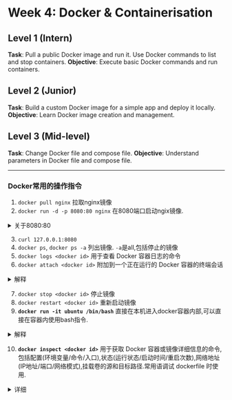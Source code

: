 # Week 4: Docker & Containerisation

## Level 1 (Intern)
**Task**: Pull a public Docker image and run it. Use Docker commands to list and stop containers.
**Objective**: Execute basic Docker commands and run containers.

## Level 2 (Junior)
**Task**: Build a custom Docker image for a simple app and deploy it locally.
**Objective**: Learn Docker image creation and management.

## Level 3 (Mid-level)
**Task**: Change Docker file and compose file.
**Objective**: Understand parameters in Docker file and compose file.

-------------------

### Docker常用的操作指令
1. `docker pull nginx` 拉取nginx镜像
2. `docker run -d -p 8080:80 nginx` 在8080端口启动ngix镜像.
   
<details>
  <summary> 关于8080:80</summary>
是的，`docker run -d -p 8080:80 nginx` 中的 `:80` 是指容器内部的端口。

### 解释

- **`8080:80`**：
  - `8080`：主机上的端口。
  - `80`：容器内部的端口。

### 工作原理

- 当你运行这个命令时，Docker 会启动一个 Nginx 容器。
- 容器内部的 Nginx 服务监听的是端口 `80`。
- 通过 `-p 8080:80`，你将主机的 `8080` 端口映射到容器的 `80` 端口。
- 这样，你可以通过访问 `http://localhost:8080` 来访问容器中运行的 Nginx 服务。

这种端口映射允许你从主机访问容器内的服务。
</details>

3. `curl 127.0.0.1:8080`
4. `docker ps`, `docker ps -a` 列出镜像. `-a`是all,包括停止的镜像
5. `docker logs <docker id>` 用于查看 Docker 容器日志的命令
6. `docker attach <docker id>` 附加到一个正在运行的 Docker 容器的终端会话

<details>
  <summary>解释</summary>
`docker attach c4f1d8382bfa` 用于附加到一个正在运行的 Docker 容器的终端会话。

### 解释

- **`docker attach`**：命令用于连接到一个正在运行的容器。
- **`c4f1d8382bfa`**：这是容器的 ID（或名称）。

### 用途

- 直接与容器的标准输入、输出和错误流交互。
- 适合需要与容器内应用进行交互的场景。

### 注意事项

- 附加到容器后，输入和输出会直接连接到容器的终端。
- 如果容器没有运行交互式终端，可能无法看到输出。
- 使用 `Ctrl + P`，然后 `Ctrl + Q` 可以安全地从容器分离而不停止容器。

`docker attach` 适用于需要实时与容器交互的情况。
</details>

7. `docker stop <docker id>` 停止镜像
8. `docker restart <docker id>` 重新启动镜像
9. **`docker run -it ubuntu /bin/bash`** 直接在本机进入docker容器内部,可以直接在容器内使用bash指令.

<details>
  <summary>解释</summary>
`docker run -it ubuntu /bin/bash` 命令用于启动一个新的 Ubuntu 容器，并在其中打开一个交互式 Bash shell。

### 解释

- **`docker run`**：启动一个新的容器。
- **`-it`**：
  - `-i`：保持标准输入打开，以便与容器交互。
  - `-t`：分配一个伪终端。
- **`ubuntu`**：使用 Ubuntu 镜像。
- **`/bin/bash`**：在容器中运行 Bash shell。

### 用途

- 启动一个 Ubuntu 容器，并进入一个交互式 Bash 会话。
- 适合需要在容器内手动执行命令或进行调试的场景。

### 结果

- 你会进入容器的 Bash shell，可以像在本地终端一样执行命令。
- 退出 Bash shell（使用 `exit`）会停止并退出容器。
</details>

10. **`docker inspect <docker id>`** 用于获取 Docker 容器或镜像详细信息的命令,包括配置(环境变量/命令/入口),状态(运行状态/启动时间/重启次数),网络地址(IP地址/端口/网络模式),挂载卷的源和目标路径.常用语调试 dockerfile 时使用.

<details>
  <summary>详细</summary>
`docker inspect <docker id>` 是一个用于获取 Docker 容器或镜像详细信息的命令。它返回一个 JSON 格式的对象，包含关于容器或镜像的各种信息。

### 用途

- **查看容器或镜像的详细信息**：
  - 包括配置、状态、网络设置、挂载卷等。

### 常见信息

1. **配置**：
   - 环境变量、命令、入口点等。

2. **状态**：
   - 运行状态、启动时间、重启次数等。

3. **网络设置**：
   - IP 地址、端口映射、网络模式等。

4. **挂载卷**：
   - 卷的源和目标路径。

### 使用示例

```bash
docker inspect c4f1d8382bfa
```

### 选项

- **`--format`**：可以用来格式化输出，只显示特定信息。
  - 例如，获取容器的 IP 地址：
    ```bash
    docker inspect --format='{{.NetworkSettings.IPAddress}}' c4f1d8382bfa
    ```

`docker inspect` 是一个强大的工具，适合需要深入了解容器或镜像详细信息的场景。
</details>
